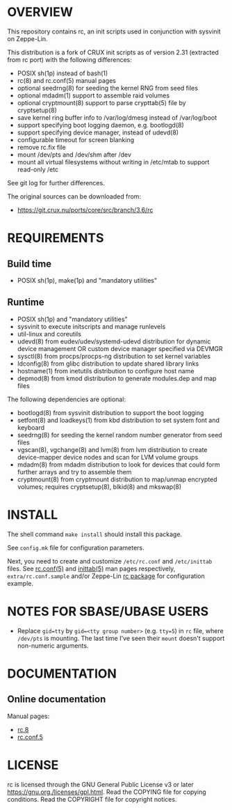 OVERVIEW
========

This repository contains rc, an init scripts used in conjunction with
sysvinit on Zeppe-Lin.

This distribution is a fork of CRUX init scripts as of version 2.31
(extracted from rc port) with the following differences:
  * POSIX sh(1p) instead of bash(1)
  * rc(8) and rc.conf(5) manual pages
  * optional seedrng(8) for seeding the kernel RNG from seed files
  * optional mdadm(1) support to assemble raid volumes
  * optional cryptmount(8) support to parse crypttab(5) file by
    cryptsetup(8)
  * save kernel ring buffer info to /var/log/dmesg instead of
    /var/log/boot
  * support specifying boot logging daemon, e.g. bootlogd(8)
  * support specifying device manager, instead of udevd(8)
  * configurable timeout for screen blanking
  * remove rc.fix file
  * mount /dev/pts and /dev/shm after /dev
  * mount all virtual filesystems without writing in /etc/mtab to
    support read-only /etc

See git log for further differences.

The original sources can be downloaded from:
  * https://git.crux.nu/ports/core/src/branch/3.6/rc


REQUIREMENTS
============

Build time
----------
  * POSIX sh(1p), make(1p) and "mandatory utilities"

Runtime
-------
  * POSIX sh(1p) and "mandatory utilities"
  * sysvinit to execute initscripts and manage runlevels
  * util-linux and coreutils
  * udevd(8) from eudev/udev/systemd-udevd distribution for dynamic
    device management OR custom device manager specified via DEVMGR
  * sysctl(8) from procps/procps-ng distribution to set kernel
    variables
  * ldconfig(8) from glibc distribution to update shared library links
  * hostname(1) from inetutils distribution to configure host name
  * depmod(8) from kmod distribution to generate modules.dep and map
    files

The following dependencies are optional:

  * bootlogd(8) from sysvinit distribution to support the boot logging
  * setfont(8) and loadkeys(1) from kbd distribution to set system
    font and keyboard
  * seedrng(8) for seeding the kernel random number generator from
    seed files
  * vgscan(8), vgchange(8) and lvm(8) from lvm distribution to create
    device-mapper device nodes and scan for LVM volume groups
  * mdadm(8) from mdadm distribution to look for devices that could
    form further arrays and try to assemble them
  * cryptmount(8) from cryptmount distribution to map/unmap encrypted
    volumes; requires cryptsetup(8), blkid(8) and mkswap(8)


INSTALL
=======

The shell command `make install` should install this package.

See `config.mk` file for configuration parameters.

Next, you need to create and customize `/etc/rc.conf` and `/etc/inittab` files.
See [rc.conf(5)][1] and [inittab(5)][2] man pages respectively,
`extra/rc.conf.sample` and/or Zeppe-Lin [rc package][1] for configuration
example.

[1]: https://zeppe-lin.github.io/rc.conf.5.html
[2]: https://zeppe-lin.github.io/inittab.5.html
[3]: https://github.com/zeppe-lin/pkgsrc-core/tree/1.x/rc


NOTES FOR SBASE/UBASE USERS
===========================

* Replace `gid=tty` by `gid=<tty group number>` (e.g. `tty=5`) in `rc`
  file, where `/dev/pts` is mounting.  The last time I've seen their
  `mount` doesn't support non-numeric arguments.


DOCUMENTATION
=============

Online documentation
--------------------

Manual pages:
- [rc.8](https://zeppe-lin.github.io/rc.8.html)
- [rc.conf.5](https://zeppe-lin.github.io/rc.conf.5.html)


LICENSE
=======

rc is licensed through the GNU General Public License v3 or later
<https://gnu.org./licenses/gpl.html>.
Read the COPYING file for copying conditions.
Read the COPYRIGHT file for copyright notices.

